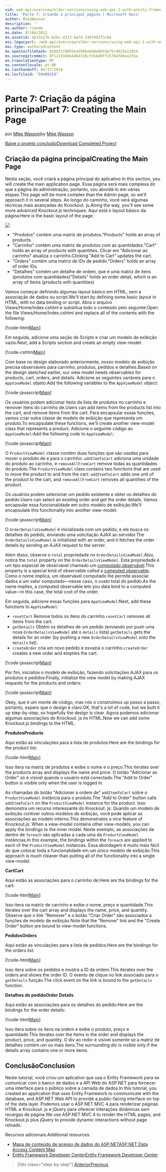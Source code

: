 ```yaml
---
uid: web-api/overview/older-versions/using-web-api-1-with-entity-framework-5/using-web-api-with-entity-framework-part-7
title: 'Parte 7: Criando a principal página | Microsoft Docs'
author: MikeWasson
description: ''
ms.author: riande
ms.date: 07/04/2012
ms.assetid: eb32a17b-626c-4373-9a7d-3387992f3c04
msc.legacyurl: /web-api/overview/older-versions/using-web-api-1-with-entity-framework-5/using-web-api-with-entity-framework-part-7
msc.type: authoredcontent
ms.openlocfilehash: 028631f8855e4d94bebb0e965de75c4025e22859
ms.sourcegitcommit: 0f1119340e4464720cfd16d0ff15764746ea1fea
ms.translationtype: MT
ms.contentlocale: pt-BR
ms.lasthandoff: 04/17/2019
ms.locfileid: "59409259"
---
```

# <a name="part-7-creating-the-main-page"></a><span data-ttu-id="d4cdd-102">Parte 7: Criação da página principal</span><span class="sxs-lookup"><span data-stu-id="d4cdd-102">Part 7: Creating the Main Page</span></span>

<span data-ttu-id="d4cdd-103">por [Mike Wasson](https://github.com/MikeWasson)</span><span class="sxs-lookup"><span data-stu-id="d4cdd-103">by [Mike Wasson](https://github.com/MikeWasson)</span></span>

[<span data-ttu-id="d4cdd-104">Baixe o projeto concluído</span><span class="sxs-lookup"><span data-stu-id="d4cdd-104">Download Completed Project</span></span>](http://code.msdn.microsoft.com/ASP-NET-Web-API-with-afa30545)

## <a name="creating-the-main-page"></a><span data-ttu-id="d4cdd-105">Criação da página principal</span><span class="sxs-lookup"><span data-stu-id="d4cdd-105">Creating the Main Page</span></span>

<span data-ttu-id="d4cdd-106">Nesta seção, você criará a página principal do aplicativo.</span><span class="sxs-lookup"><span data-stu-id="d4cdd-106">In this section, you will create the main application page.</span></span> <span data-ttu-id="d4cdd-107">Essa página será mais complexa do que a página de administração, portanto, vou abordá-lo em várias etapas.</span><span class="sxs-lookup"><span data-stu-id="d4cdd-107">This page will be more complex than the Admin page, so we'll approach it in several steps.</span></span> <span data-ttu-id="d4cdd-108">Ao longo do caminho, você verá algumas técnicas mais avançadas do Knockout. js.</span><span class="sxs-lookup"><span data-stu-id="d4cdd-108">Along the way, you'll see some more advanced Knockout.js techniques.</span></span> <span data-ttu-id="d4cdd-109">Aqui está o layout básico da página:</span><span class="sxs-lookup"><span data-stu-id="d4cdd-109">Here is the basic layout of the page:</span></span>

![](using-web-api-with-entity-framework-part-7/_static/image1.png)

- <span data-ttu-id="d4cdd-110">"Produtos" contém uma matriz de produtos.</span><span class="sxs-lookup"><span data-stu-id="d4cdd-110">"Products" holds an array of products.</span></span>
- <span data-ttu-id="d4cdd-111">"Carrinho" contém uma matriz de produtos com as quantidades.</span><span class="sxs-lookup"><span data-stu-id="d4cdd-111">"Cart" holds an array of products with quantities.</span></span> <span data-ttu-id="d4cdd-112">Clicar em "Adicionar ao carrinho" atualiza o carrinho.</span><span class="sxs-lookup"><span data-stu-id="d4cdd-112">Clicking "Add to Cart" updates the cart.</span></span>
- <span data-ttu-id="d4cdd-113">"Orders" contém uma matriz de IDs de pedido.</span><span class="sxs-lookup"><span data-stu-id="d4cdd-113">"Orders" holds an array of order IDs.</span></span>
- <span data-ttu-id="d4cdd-114">"Detalhes" contém um detalhe de ordem, que é uma matriz de itens (produtos com quantidades)</span><span class="sxs-lookup"><span data-stu-id="d4cdd-114">"Details" holds an order detail, which is an array of items (products with quantities)</span></span>

<span data-ttu-id="d4cdd-115">Vamos começar definindo algumas layout básico em HTML, sem a associação de dados ou script.</span><span class="sxs-lookup"><span data-stu-id="d4cdd-115">We'll start by defining some basic layout in HTML, with no data binding or script.</span></span> <span data-ttu-id="d4cdd-116">Abra o arquivo Views/Home/Index.cshtml e substitua todo o conteúdo pelo seguinte:</span><span class="sxs-lookup"><span data-stu-id="d4cdd-116">Open the file Views/Home/Index.cshtml and replace all of the contents with the following:</span></span>

[!code-html[Main](using-web-api-with-entity-framework-part-7/samples/sample1.html)]

<span data-ttu-id="d4cdd-117">Em seguida, adicione uma seção de Scripts e criar um modelo de exibição vazio:</span><span class="sxs-lookup"><span data-stu-id="d4cdd-117">Next, add a Scripts section and create an empty view-model:</span></span>

[!code-cshtml[Main](using-web-api-with-entity-framework-part-7/samples/sample2.cshtml)]

<span data-ttu-id="d4cdd-118">Com base no design elaborado anteriormente, nosso modelo de exibição precisa observáveis para carrinho, produtos, pedidos e detalhes.</span><span class="sxs-lookup"><span data-stu-id="d4cdd-118">Based on the design sketched earlier, our view model needs observables for products, cart, orders, and details.</span></span> <span data-ttu-id="d4cdd-119">Adicione as seguintes variáveis para o `AppViewModel` objeto:</span><span class="sxs-lookup"><span data-stu-id="d4cdd-119">Add the following variables to the `AppViewModel` object:</span></span>

[!code-javascript[Main](using-web-api-with-entity-framework-part-7/samples/sample3.js)]

<span data-ttu-id="d4cdd-120">Os usuários podem adicionar itens da lista de produtos no carrinho e remover itens do carrinho de.</span><span class="sxs-lookup"><span data-stu-id="d4cdd-120">Users can add items from the products list into the cart, and remove items from the cart.</span></span> <span data-ttu-id="d4cdd-121">Para encapsular essas funções, vamos criar outra classe de modelo de exibição que representa um produto.</span><span class="sxs-lookup"><span data-stu-id="d4cdd-121">To encapsulate these functions, we'll create another view-model class that represents a product.</span></span> <span data-ttu-id="d4cdd-122">Adicione o seguinte código ao `AppViewModel`:</span><span class="sxs-lookup"><span data-stu-id="d4cdd-122">Add the following code to `AppViewModel`:</span></span>

[!code-javascript[Main](using-web-api-with-entity-framework-part-7/samples/sample4.js?highlight=4)]

<span data-ttu-id="d4cdd-123">O `ProductViewModel` classe contém duas funções que são usadas para mover o produto de e para o carrinho: `addItemToCart` adiciona uma unidade do produto ao carrinho, e `removeAllFromCart` remove todas as quantidades do produto.</span><span class="sxs-lookup"><span data-stu-id="d4cdd-123">The `ProductViewModel` class contains two functions that are used to move the product to and from the cart: `addItemToCart` adds one unit of the product to the cart, and `removeAllFromCart` removes all quantities of the product.</span></span>

<span data-ttu-id="d4cdd-124">Os usuários podem selecionar um pedido existente e obter os detalhes do pedido.</span><span class="sxs-lookup"><span data-stu-id="d4cdd-124">Users can select an existing order and get the order details.</span></span> <span data-ttu-id="d4cdd-125">Vamos encapsular essa funcionalidade em outro modelo de exibição:</span><span class="sxs-lookup"><span data-stu-id="d4cdd-125">We'll encapsulate this functionality into another view-model:</span></span>

[!code-javascript[Main](using-web-api-with-entity-framework-part-7/samples/sample5.js?highlight=4)]

<span data-ttu-id="d4cdd-126">O `OrderDetailsViewModel` é inicializada com um pedido, e ele busca os detalhes do pedido, enviando uma solicitação AJAX ao servidor.</span><span class="sxs-lookup"><span data-stu-id="d4cdd-126">The `OrderDetailsViewModel` is initialized with an order, and it fetches the order details by sending an AJAX request to the server.</span></span>

<span data-ttu-id="d4cdd-127">Além disso, observe o `total` propriedade no `OrderDetailsViewModel`.</span><span class="sxs-lookup"><span data-stu-id="d4cdd-127">Also, notice the `total` property on the `OrderDetailsViewModel`.</span></span> <span data-ttu-id="d4cdd-128">Esta propriedade é um tipo especial de observável chamado um [computado observável](http://knockoutjs.com/documentation/computedObservables.html).</span><span class="sxs-lookup"><span data-stu-id="d4cdd-128">This property is a special kind of observable called a [computed observable](http://knockoutjs.com/documentation/computedObservables.html).</span></span> <span data-ttu-id="d4cdd-129">Como o nome implica, um observável computado lhe permite associar dados a um valor computado&#8212;nesse caso, o custo total do pedido.</span><span class="sxs-lookup"><span data-stu-id="d4cdd-129">As the name implies, a computed observable lets you data bind to a computed value&#8212;in this case, the total cost of the order.</span></span>

<span data-ttu-id="d4cdd-130">Em seguida, adicione essas funções para `AppViewModel`:</span><span class="sxs-lookup"><span data-stu-id="d4cdd-130">Next, add these functions to `AppViewModel`:</span></span>

- <span data-ttu-id="d4cdd-131">`resetCart` Remove todos os itens do carrinho.</span><span class="sxs-lookup"><span data-stu-id="d4cdd-131">`resetCart` removes all items from the cart.</span></span>
- <span data-ttu-id="d4cdd-132">`getDetails` Obtém os detalhes de um pedido (enviando por push uma nova `OrderDetailsViewModel` até o `details` lista).</span><span class="sxs-lookup"><span data-stu-id="d4cdd-132">`getDetails` gets the details for an order (by pushing a new `OrderDetailsViewModel` onto the `details` list).</span></span>
- <span data-ttu-id="d4cdd-133">`createOrder` cria um novo pedido e esvazia o carrinho.</span><span class="sxs-lookup"><span data-stu-id="d4cdd-133">`createOrder` creates a new order and empties the cart.</span></span>


[!code-javascript[Main](using-web-api-with-entity-framework-part-7/samples/sample6.js?highlight=4)]

<span data-ttu-id="d4cdd-134">Por fim, inicialize o modelo de exibição, fazendo solicitações AJAX para os produtos e pedidos:</span><span class="sxs-lookup"><span data-stu-id="d4cdd-134">Finally, initialize the view model by making AJAX requests for the products and orders:</span></span>

[!code-javascript[Main](using-web-api-with-entity-framework-part-7/samples/sample7.js)]

<span data-ttu-id="d4cdd-135">Okey, que é um monte de código, mas nós o construímos up passo a passo, portanto, espero que o design é claro.</span><span class="sxs-lookup"><span data-stu-id="d4cdd-135">OK, that's a lot of code, but we built it up step-by-step, so hopefully the design is clear.</span></span> <span data-ttu-id="d4cdd-136">Agora podemos adicionar algumas associações do Knockout. js no HTML.</span><span class="sxs-lookup"><span data-stu-id="d4cdd-136">Now we can add some Knockout.js bindings to the HTML.</span></span>

<span data-ttu-id="d4cdd-137">**Produtos**</span><span class="sxs-lookup"><span data-stu-id="d4cdd-137">**Products**</span></span>

<span data-ttu-id="d4cdd-138">Aqui estão as vinculações para a lista de produtos:</span><span class="sxs-lookup"><span data-stu-id="d4cdd-138">Here are the bindings for the product list:</span></span>

[!code-html[Main](using-web-api-with-entity-framework-part-7/samples/sample8.html)]

<span data-ttu-id="d4cdd-139">Isso itera na matriz de produtos e exibe o nome e o preço.</span><span class="sxs-lookup"><span data-stu-id="d4cdd-139">This iterates over the products array and displays the name and price.</span></span> <span data-ttu-id="d4cdd-140">O botão "Adicionar ao Order" só é visível quando o usuário está conectado.</span><span class="sxs-lookup"><span data-stu-id="d4cdd-140">The "Add to Order" button is visible only when the user is logged in.</span></span>

<span data-ttu-id="d4cdd-141">As chamadas do botão "Adicionar a ordem de" `addItemToCart` sobre o `ProductViewModel` instância para o produto.</span><span class="sxs-lookup"><span data-stu-id="d4cdd-141">The "Add to Order" button calls `addItemToCart` on the `ProductViewModel` instance for the product.</span></span> <span data-ttu-id="d4cdd-142">Isso demonstra um recurso interessante do Knockout. js: Quando um modelo de exibição contiver outros modelos de exibição, você pode aplicar as associações ao modelo interno.</span><span class="sxs-lookup"><span data-stu-id="d4cdd-142">This demonstrates a nice feature of Knockout.js: When a view-model contains other view-models, you can apply the bindings to the inner model.</span></span> <span data-ttu-id="d4cdd-143">Neste exemplo, as associações de dentro de `foreach` são aplicadas a cada uma da `ProductViewModel` instâncias.</span><span class="sxs-lookup"><span data-stu-id="d4cdd-143">In this example, the bindings within the `foreach` are applied to each of the `ProductViewModel` instances.</span></span> <span data-ttu-id="d4cdd-144">Essa abordagem é muito mais fácil do que colocar toda a funcionalidade em um único modelo de exibição.</span><span class="sxs-lookup"><span data-stu-id="d4cdd-144">This approach is much cleaner than putting all of the functionality into a single view-model.</span></span>

<span data-ttu-id="d4cdd-145">**Cart**</span><span class="sxs-lookup"><span data-stu-id="d4cdd-145">**Cart**</span></span>

<span data-ttu-id="d4cdd-146">Aqui estão as associações para o carrinho de:</span><span class="sxs-lookup"><span data-stu-id="d4cdd-146">Here are the bindings for the cart:</span></span>

[!code-html[Main](using-web-api-with-entity-framework-part-7/samples/sample9.html)]

<span data-ttu-id="d4cdd-147">Isso itera na matriz de carrinho e exibe o nome, preço e quantidade.</span><span class="sxs-lookup"><span data-stu-id="d4cdd-147">This iterates over the cart array and displays the name, price, and quantity.</span></span> <span data-ttu-id="d4cdd-148">Observe que o link "Remover" e o botão "Criar Order" são associados a funções de modelo de exibição.</span><span class="sxs-lookup"><span data-stu-id="d4cdd-148">Note that the "Remove" link and the "Create Order" button are bound to view-model functions.</span></span>

<span data-ttu-id="d4cdd-149">**Pedidos**</span><span class="sxs-lookup"><span data-stu-id="d4cdd-149">**Orders**</span></span>

<span data-ttu-id="d4cdd-150">Aqui estão as vinculações para a lista de pedidos:</span><span class="sxs-lookup"><span data-stu-id="d4cdd-150">Here are the bindings for the orders list:</span></span>

[!code-html[Main](using-web-api-with-entity-framework-part-7/samples/sample10.html)]

<span data-ttu-id="d4cdd-151">Isso itera sobre os pedidos e mostra a ID da ordem.</span><span class="sxs-lookup"><span data-stu-id="d4cdd-151">This iterates over the orders and shows the order ID.</span></span> <span data-ttu-id="d4cdd-152">O evento de clique no link associado para o `getDetails` função.</span><span class="sxs-lookup"><span data-stu-id="d4cdd-152">The click event on the link is bound to the `getDetails` function.</span></span>

<span data-ttu-id="d4cdd-153">**Detalhes do pedido**</span><span class="sxs-lookup"><span data-stu-id="d4cdd-153">**Order Details**</span></span>

<span data-ttu-id="d4cdd-154">Aqui estão as associações para os detalhes do pedido:</span><span class="sxs-lookup"><span data-stu-id="d4cdd-154">Here are the bindings for the order details:</span></span>

[!code-html[Main](using-web-api-with-entity-framework-part-7/samples/sample11.html)]

<span data-ttu-id="d4cdd-155">Isso itera sobre os itens na ordem e exibe o produto, preço e quantidade.</span><span class="sxs-lookup"><span data-stu-id="d4cdd-155">This iterates over the items in the order and displays the product, price, and quantity.</span></span> <span data-ttu-id="d4cdd-156">O div ao redor é visível somente se a matriz de detalhes contém um ou mais itens.</span><span class="sxs-lookup"><span data-stu-id="d4cdd-156">The surrounding div is visible only if the details array contains one or more items.</span></span>

## <a name="conclusion"></a><span data-ttu-id="d4cdd-157">Conclusão</span><span class="sxs-lookup"><span data-stu-id="d4cdd-157">Conclusion</span></span>

<span data-ttu-id="d4cdd-158">Neste tutorial, você criou um aplicativo que usa o Entity Framework para se comunicar com o banco de dados e a API Web do ASP.NET para fornecer uma interface para o público sobre a camada de dados.</span><span class="sxs-lookup"><span data-stu-id="d4cdd-158">In this tutorial, you created an application that uses Entity Framework to communicate with the database, and ASP.NET Web API to provide a public-facing interface on top of the data layer.</span></span> <span data-ttu-id="d4cdd-159">Podemos usar o ASP.NET MVC 4 para renderizar páginas HTML e Knockout. js e jQuery para oferecer interações dinâmicas sem recargas de página.</span><span class="sxs-lookup"><span data-stu-id="d4cdd-159">We use ASP.NET MVC 4 to render the HTML pages, and Knockout.js plus jQuery to provide dynamic interactions without page reloads.</span></span>

<span data-ttu-id="d4cdd-160">Recursos adicionais:</span><span class="sxs-lookup"><span data-stu-id="d4cdd-160">Additional resources:</span></span>

- [<span data-ttu-id="d4cdd-161">Mapa de conteúdo de acesso de dados do ASP.NET</span><span class="sxs-lookup"><span data-stu-id="d4cdd-161">ASP.NET Data Access Content Map</span></span>](https://msdn.microsoft.com/library/6759sth4.aspx)
- [<span data-ttu-id="d4cdd-162">Entity Framework Developer Center</span><span class="sxs-lookup"><span data-stu-id="d4cdd-162">Entity Framework Developer Center</span></span>](https://msdn.microsoft.com/data/ef)

> [!div class="step-by-step"]
> [<span data-ttu-id="d4cdd-163">Anterior</span><span class="sxs-lookup"><span data-stu-id="d4cdd-163">Previous</span></span>](using-web-api-with-entity-framework-part-6.md)
